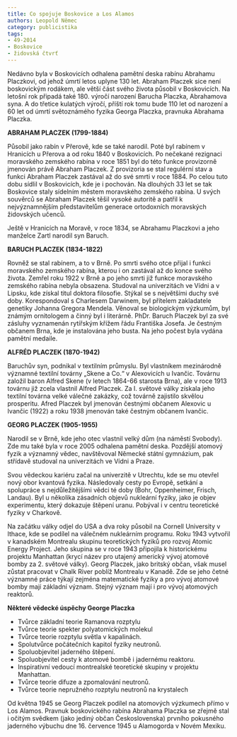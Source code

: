 ```yaml
---
title: Co spojuje Boskovice a Los Alamos
authors: Leopold Němec
category: publicistika
tags: 
- 49-2014
- Boskovice
- židovská čtvrť
---
```

Nedávno byla v Boskovicích odhalena pamětní deska rabínu Abrahamu Placzkovi, od jehož úmrtí letos uplyne 130 let. Abraham Placzek sice není boskovickým rodákem, ale větší část svého života působil v Boskovicích. Na letošní rok připadá také 180. výročí narození Barucha Placzka, Abrahamova syna. A do třetice kulatých výročí, příští rok tomu bude 110 let od narození a 60 let od úmrtí světoznámého fyzika Georga Placzka, pravnuka Abrahama Placzka.

**ABRAHAM PLACZEK (1799-1884)** 

Působil jako rabín v Přerově, kde se také narodil. Poté byl rabínem v Hranicích u Přerova a od roku 1840 v Boskovicích. Po nečekané rezignaci moravského zemského rabína v roce 1851 byl do této funkce provizorně jmenován právě Abraham Placzek. Z provizoria se stal regulérní stav a funkci Abraham Placzek zastával až do své smrti v roce 1884. Po celou tuto dobu sídlil v Boskovicích, kde je i pochován. Na dlouhých 33 let se tak Boskovice staly sídelním městem moravského zemského rabína. U svých souvěrců se Abraham Placzek těšil vysoké autoritě a patřil k nejvýznamnějším představitelům generace ortodoxních moravských židovských učenců.

Ještě v Hranicích na Moravě, v roce 1834, se Abrahamu Placzkovi a jeho manželce Zartl narodil syn Baruch.

**BARUCH PLACZEK (1834-1822)** 

Rovněž se stal rabínem, a to v Brně. Po smrti svého otce přijal i funkci moravského zemského rabína, kterou i on zastával až do konce svého života. Zemřel roku 1922 v Brně a po jeho smrti již funkce moravského zemského rabína nebyla obsazena. Studoval na univerzitách ve Vídni a v Lipsku, kde získal titul doktora filosofie. Stýkal se s největšími duchy své doby. Korespondoval s Charlesem Darwinem, byl přítelem zakladatele genetiky Johanna Gregora Mendela. Věnoval se biologickým výzkumům, byl známým ornitologem a činný byl i literárně. PhDr. Baruch Placzek byl za své zásluhy vyznamenán rytířským křížem řádu Františka Josefa. Je čestným občanem Brna, kde je instalována jeho busta. Na jeho počest byla vydána pamětní medaile.

**ALFRÉD PLACZEK (1870-1942)**

Baruchův syn, podnikal v textilním průmyslu. Byl vlastníkem mezinárodně významné textilní továrny „Skene a Co.“ v Alexovicích u Ivančic. Továrnu založil baron Alfred Skene (v letech 1864-66 starosta Brna), ale v roce 1913 továrnu již zcela vlastnil Alfred Placzek. Za I. světové války získala jeho textilní továrna velké válečné zakázky, což továrně zajistilo skvělou prosperitu. Afred Placzek byl jmenován čestnými občanem Alexovic u Ivančic (1922) a roku 1938 jmenován také čestným občanem Ivančic.

**GEORG PLACZEK (1905-1955)** 

Narodil se v Brně, kde jeho otec vlastnil velký dům (na náměstí Svobody). Zde mu také byla v roce 2005 odhalena pamětní deska. Pozdější atomový fyzik a významný vědec, navštěvoval Německé státní gymnázium, pak střídavě studoval na univerzitách ve Vídni a Praze.

Svou vědeckou kariéru začal na univerzitě v Utrechtu, kde se mu otevřel nový obor kvantová fyzika. Následovaly cesty po Evropě, setkání a spolupráce s nejdůležitějšími vědci té doby (Bohr, Oppenheimer, Frisch, Landau). Byl u několika zásadních objevů nukleární fyziky, jako je objev experimentu, který dokazuje štěpení uranu. Pobýval i v centru teoretické fyziky v Charkově. 

Na začátku války odjel  do USA a dva roky působil na Cornell University v Ithace, kde se podílel na válečném nukleárním programu. Roku 1943 vytvořil v kanadském Montrealu skupinu teoretických fyziků pro rozvoj Atomic Energy Project.  Jeho skupina se v roce 1943 připojila k historickému projektu Manhattan (krycí název pro utajený americký vývoj atomové bomby za 2. světové války). Georg Placzek, jako britský občan, však musel zůstat pracovat v Chalk River poblíž Montrealu v Kanadě. Zde se jeho četné významné práce týkají zejména matematické fyziky a pro vývoj atomové bomby mají základní význam. Stejný význam mají i pro vývoj atomových reaktorů.

**Některé vědecké úspěchy George Placzka** 

- Tvůrce základní teorie Ramanova rozptylu
- Tvůrce teorie spekter polyatomických molekul
- Tvůrce teorie rozptylu světla v kapalinách.
- Spolutvůrce počátečních kapitol fyziky neutronů.
- Spoluobjevitel jaderného štěpení.
- Spoluobjevitel cesty k atomové bombě i jadernému reaktoru.
- Inspirativní vedoucí montrealské teoretické skupiny v projektu Manhattan.
- Tvůrce teorie difuze a zpomalování neutronů.
- Tvůrce teorie nepružného rozptylu neutronů na krystalech

Od května 1945 se Georg Placzek podílel na atomových výzkumech přímo v Los Alamos. Pravnuk boskovického rabína Abrahama Placzka se zřejmě stal i očitým svědkem (jako jediný občan Československa) prvního pokusného jaderného výbuchu dne 16. července 1945 u Alamogorda v Novém Mexiku.  



